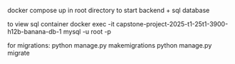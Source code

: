 docker compose up in root directory to start backend + sql database



to view sql container
docker exec -it capstone-project-2025-t1-25t1-3900-h12b-banana-db-1 mysql -u root -p


for migrations:
python manage.py makemigrations
python manage.py migrate
